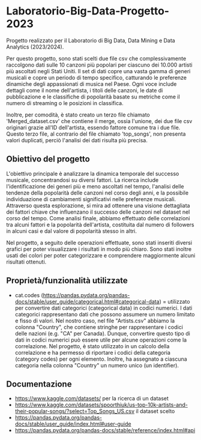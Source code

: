 # Laboratorio-Big-Data-Progetto-2023
Progetto realizzato per il Laboratorio di Big Data, Data Mining e Data Analytics (2023/2024).

Per questo progetto, sono stati scelti due file csv che complessivamente raccolgono dati sulle 10 canzoni più popolari per ciascuno dei 10.000 artisti più ascoltati negli Stati Uniti.
Il set di dati copre una vasta gamma di generi musicali e copre un periodo di tempo specifico, catturando le preferenze dinamiche degli appassionati di musica nel Paese. Ogni voce include dettagli come il nome dell'artista, i titoli delle canzoni, le date di pubblicazione e le classifiche di popolarità basate su metriche come il numero di streaming o le posizioni in classifica. 

Inoltre, per comodità, è stato creato un terzo file chiamato 'Merged_dataset.csv' che contiene il merge, ossia l'unione, dei due file csv originari grazie all'ID dell'artista, essendo fattore comune tra i due file. Questo terzo file, al contrario del file chiamato 'top_songs', non presenta valori duplicati, perciò l'analisi dei dati risulta più precisa.

## Obiettivo del progetto
L'obiettivo principale è analizzare la dinamica temporale del successo musicale, concentrandosi su diversi fattori.
La ricerca include l'identificazione dei generi più e meno ascoltati nel tempo, l'analisi delle tendenze della popolarità delle canzoni nel corso degli anni, e la possibile individuazione di cambiamenti significativi nelle preferenze musicali. 
Attraverso questa esplorazione, si mira ad ottenere una visione dettagliata dei fattori chiave che influenzano il successo delle canzoni nel dataset nel corso del tempo.
Come analisi finale, abbiamo effettuato delle correlazioni tra alcuni fattori e la popolarità dell'artista, costituita dal numero di followers in alcuni casi e dal valore di popolarità stesso in altri.

Nel progetto, a seguito delle operazioni effettuate, sono stati inseriti diversi grafici per poter visualizzare i risultati in modo più chiaro. Sono stati inoltre usati dei colori per poter categorizzare e comprendere maggiormente alcuni risultati ottenuti.

## Proprietà/funzionalità utilizzate
- cat.codes (https://pandas.pydata.org/pandas-docs/stable/user_guide/categorical.html#categorical-data) = utilizzato per convertire dati categorici (categorical data) in codici numerici. I dati categorici rappresentano dati che possono assumere un numero limitato e fisso di valori. Nel nostro caso, nel file "Artists.csv" abbiamo la colonna "Country", che contiene stringhe per rappresentare i codici delle nazioni (e.g. "CA" per Canada). Dunque, convertire questo tipo di dati in codici numerici può essere utile per alcune operazioni come la correlazione. Nel progetto, è stato utilizzato in un calcolo della correlazione e ha permesso di riportare i codici della categoria (category codes) per ogni elemento. Inoltre, ha assegnato a ciascuna categoria nella colonna "Country" un numero unico (un identifier).


## Documentazione
- https://www.kaggle.com/datasets/ per la ricerca di un dataset 
- https://www.kaggle.com/datasets/spoorthiuk/us-top-10k-artists-and-their-popular-songs/?select=Top_Songs_US.csv il dataset scelto
- https://pandas.pydata.org/pandas-docs/stable/user_guide/index.html#user-guide
- https://pandas.pydata.org/pandas-docs/stable/reference/index.html#api
